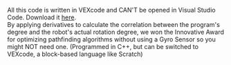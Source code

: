 All this code is written in VEXcode and CAN'T be opened in Visual Studio Code. Download it [here](https://www.vexrobotics.com/vexcode/install/v5?srsltid=AfmBOooLqGvS6CJVXo5Hw9S5hdWSIjm8BiffgctBdFSB1OQrjkVQGCjg). <br>
By applying derivatives to calculate the correlation between the program's degree and the robot's actual rotation degree, we won the Innovative Award for optimizing pathfinding algorithms without using a Gyro Sensor so you might NOT need one. (Programmed in C++, but can be switched to VEXcode, a block-based language like Scratch)
